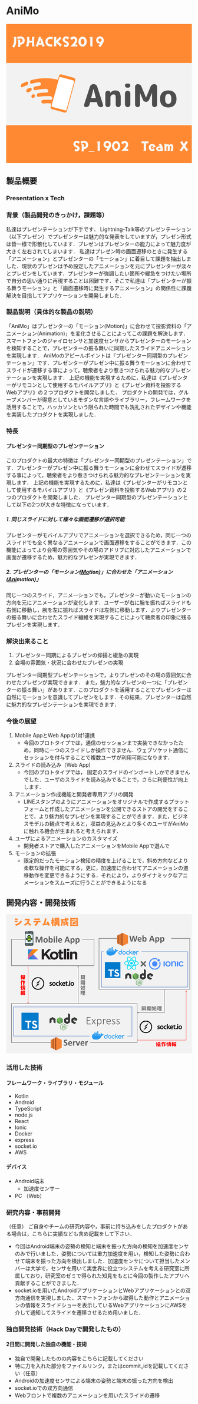 # AniMo

[![AniMo](AniMo.png)](https://www.youtube.com/watch?v=IYkKGg-JERo&feature=youtu.be)

## 製品概要
### Presentation x Tech

### 背景（製品開発のきっかけ，課題等）
私達はプレゼンテーションが下手です．
Lightning-Talk等のプレゼンテーション（以下プレゼン）でプレゼンターは魅力的な発表をしていますが，プレゼン形式は皆一様で形骸化しています．プレゼンはプレゼンターの能力によって魅力度が大きく左右されてしまいます．
私達はプレゼン時の画面遷移のときに発生する「アニメーション」とプレゼンターの「モーション」に着目して課題を抽出しました．現状のプレゼンは予め設定したアニメーションを元にプレゼンターが淡々とプレゼンをしています．プレゼンターが強調したい箇所や緩急をつけたい場所で自分の思い通りに再現することは困難です．そこで私達は「プレゼンターが振る舞うモーション」と「画面遷移時に発生するアニメーション」の関係性に課題解決を目指してアプリケーションを開発しました．

### 製品説明（具体的な製品の説明）
「AniMo」はプレゼンターの「モーション(Motion)」に合わせて投影資料の「アニメーション(Animation)」を変化させることによってこの課題を解決します．スマートフォンのジャイロセンサと加速度センサからプレゼンターのモーションを検知することで，プレゼンターの振る舞いに同期したスライドアニメーションを実現します．
AniMoのアピールポイントは『プレゼンター同期型のプレゼンテーション』です．プレゼンターがプレゼン中に振る舞うモーションに合わせてスライドが遷移する事によって，聴衆者をより惹きつけられる魅力的なプレゼンテーションを実現します．
上記の機能を実現するために，私達は《プレゼンターがリモコンとして使用するモバイルアプリ》と《プレゼン資料を投影するWebアプリ》の２つプロダクトを開発しました．
プロダクトの開発では，グループメンバーが得意としているモダンな言語やライブラリー，フレームワークを活用することで，ハッカソンという限られた時間でも洗礼されたデザインや機能を実装したプロダクトを実現しました．
### 特長

#### プレゼンター同期型のプレゼンテーション

このプロダクトの最大の特徴は「プレゼンター同期型のプレゼンテーション」です．プレゼンターがプレゼン中に振る舞うモーションに合わせてスライドが遷移する事によって，聴衆者をより惹きつけられる魅力的なプレゼンテーションを実現します．
上記の機能を実現するために，私達は《プレゼンターがリモコンとして使用するモバイルアプリ》と《プレゼン資料を投影するWebアプリ》の２つのプロダクトを開発しました．
プレゼンター同期型のプレゼンテーションとして以下の2つが大きな特徴になっています．


##### 1. 同じスライドに対して様々な画面遷移が選択可能

プレゼンターがモバイルアプリでアニメーションを選択できるため，同じ一つのスライドでも全く異なるアニメーションで画面遷移をすることができます．この機能によってより会場の雰囲気やその場のアドリブに対応したアニメーションで画面が遷移するため，魅力的なプレゼンが実現できます．

##### 2. プレゼンターの「モーション(<u>Mo</u>tion)」に合わせた「アニメーション(<u>Ani</u>mation)」

同じ一つのスライド，アニメーションでも，プレゼンターが動いたモーションの方向を元にアニメーションが変化します．ユーザーが右に腕を振ればスライドも右側に移動し，腕を左に振ればスライドは左側に移動します．よりプレゼンターの振る舞いに合わせたスライド繊維を実現することによって聴衆者の印象に残るプレゼンを実現します．

### 解決出来ること
1. プレゼンター同期によるプレゼンの抑揚と緩急の実現
2. 会場の雰囲気・状況に合わせたプレゼンの実現

プレゼンター同期型プレゼンテーションで，よりプレゼンのその場の雰囲気に合わせたプレゼンが実現できます．
また，魅力的なプレゼンの一つに「プレゼンターの振る舞い」があります．このプロダクトを活用することでプレゼンターは自然にモーションを意識してプレゼンをします．その結果，プレゼンターは自然に魅力的なプレゼンテーションを実現できます．

### 今後の展望
1. Mobile AppとWeb Appの1対1連携
    - 今回のプロトタイプでは，通信のセッションまで実装できなかったため，同時に一つのスライドしか操作できません．ウェブソケット通信にセッションを付与することで複数ユーザが利用可能になります．
2. スライドの読み込み（Web App)
    - 今回のプロトタイプでは， 固定のスライドのインポートしかできませんでした．ユーザのスライドを読み込みでることで，さらに利便性が向上します．
5. アニメーション作成機能と開発者専用アプリの開発
    - LINEスタンプのようにアニメーションをオリジナルで作成するプラットフォームと作成したアニメーションを公開できるストアの開発をすることで，より魅力的なプレゼンを実現することができます．また，ビジネスモデルの観点で考えると，収益の見込みとより多くのユーザがAniMoに触れる機会が生まれると考えられます．
6. ユーザによるアニメーションのカスタマイズ
    - 開発者ストアで購入したアニメーションをMobile Appで選んで
7. モーションの拡張
    - 限定的だったモーション検知の精度を上げることで，斜め方向などより柔軟な操作を可能にする，更に，加速度に合わせてアニメーションの遷移動作を変更できるようにする．それにより，よりダイナミックなアニメーションをスムーズに行うことができるようになる


## 開発内容・開発技術
![システム構成図](システム構成図.png)
### 活用した技術

#### フレームワーク・ライブラリ・モジュール
* Kotlin
* Android
* TypeScript
* node.js
* React
* Ionic
* Docker
* express
* socket.io
* AWS

#### デバイス
* Android端末
    * 加速度センサー
* PC （Web）

### 研究内容・事前開発
（任意）
ご自身やチームの研究内容や，事前に持ち込みをしたプロダクトがある場合は，こちらに実績なども含め記載をして下さい．

* 今回はAndroid端末の姿勢の検知と端末を振った方向の検知を加速度センサのみで行いました．姿勢については重力加速度を用い，検知した姿勢に合わせて端末を振った方向を検出しました．加速度センサについて担当したメンバーは大学で，センサを用いて実世界に役立つシステムを考える研究室に所属しており，研究室のゼミで得られた知見をもとに今回の製作したアプリへ貢献することができました．
* socket.ioを用いたAndroidアプリケーションとWebアプリケーションとの双方向通信を実現しました．スマートフォンから取得した動作とアニメーションの情報をスライドショーを表示しているWebアプリケーションにAWSを介して通知してスライドを遷移させるため用いました．


### 独自開発技術（Hack Dayで開発したもの）
#### 2日間に開発した独自の機能・技術
* 独自で開発したものの内容をこちらに記載してください
* 特に力を入れた部分をファイルリンク，またはcommit_idを記載してください（任意）
* Androidの加速度センサによる端末の姿勢と端末の振った方向を検出
* socket.ioでの双方向通信
* Webフロントで複数のアニメーションを用いたスライドの遷移

